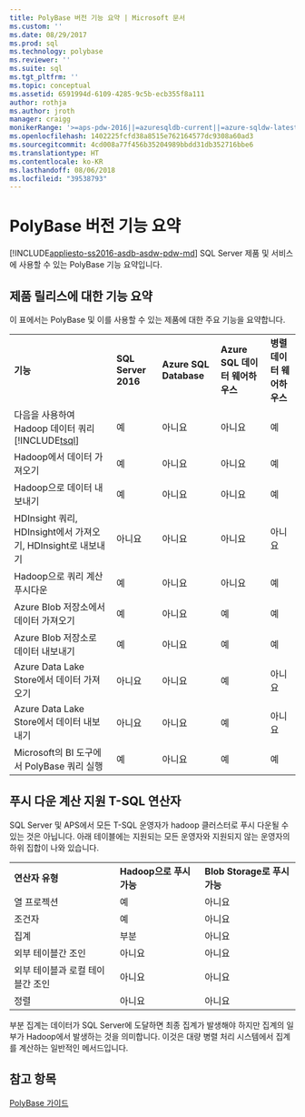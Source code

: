```yaml
---
title: PolyBase 버전 기능 요약 | Microsoft 문서
ms.custom: ''
ms.date: 08/29/2017
ms.prod: sql
ms.technology: polybase
ms.reviewer: ''
ms.suite: sql
ms.tgt_pltfrm: ''
ms.topic: conceptual
ms.assetid: 6591994d-6109-4285-9c5b-ecb355f8a111
author: rothja
ms.author: jroth
manager: craigg
monikerRange: '>=aps-pdw-2016||=azuresqldb-current||=azure-sqldw-latest||>=sql-server-2016||=sqlallproducts-allversions||>=sql-server-linux-2017'
ms.openlocfilehash: 1402225fcfd38a8515e762164577dc9308a60ad3
ms.sourcegitcommit: 4cd008a77f456b35204989bbdd31db352716bbe6
ms.translationtype: HT
ms.contentlocale: ko-KR
ms.lasthandoff: 08/06/2018
ms.locfileid: "39538793"
---
```

# <a name="polybase-versioned-feature-summary"></a>PolyBase 버전 기능 요약
[!INCLUDE[appliesto-ss2016-asdb-asdw-pdw-md](../../includes/tsql-appliesto-ss2016-all-md.md)]
SQL Server 제품 및 서비스에 사용할 수 있는 PolyBase 기능 요약입니다.  
  
## <a name="feature-summary-for-product-releases"></a>제품 릴리스에 대한 기능 요약  
 이 표에서는 PolyBase 및 이를 사용할 수 있는 제품에 대한 주요 기능을 요약합니다.  
  
||||||
|-|-|-|-|-|   
|**기능**|**SQL Server 2016**|**Azure SQL Database**|**Azure SQL 데이터 웨어하우스**|**병렬 데이터 웨어하우스**| 
|다음을 사용하여 Hadoop 데이터 쿼리 [!INCLUDE[tsql](../../includes/tsql-md.md)]|예|아니요|아니요|예|
|Hadoop에서 데이터 가져오기|예|아니요|아니요|예|
|Hadoop으로 데이터 내보내기  |예|아니요|아니요| 예|
|HDInsight 쿼리, HDInsight에서 가져오기, HDInsight로 내보내기 |아니요|아니요|아니요|아니요
|Hadoop으로 쿼리 계산 푸시다운|예|아니요|아니요|예|  
|Azure Blob 저장소에서 데이터 가져오기|예|아니요|예|예| 
|Azure Blob 저장소로 데이터 내보내기|예|아니요|예|예|  
|Azure Data Lake Store에서 데이터 가져오기|아니요|아니요|예|아니요|    
|Azure Data Lake Store에서 데이터 내보내기|아니요|아니요|예|아니요|
|Microsoft의 BI 도구에서 PolyBase 쿼리 실행|예|아니요|예|예|   


## <a name="pushdown-computation-supported-t-sql-operators"></a>푸시 다운 계산 지원 T-SQL 연산자
SQL Server 및 APS에서 모든 T-SQL 운영자가 hadoop 클러스터로 푸시 다운될 수 있는 것은 아닙니다. 아래 테이블에는 지원되는 모든 운영자와 지원되지 않는 운영자의 하위 집합이 나와 있습니다. 

||||
|-|-|-| 
|**연산자 유형**|**Hadoop으로 푸시 가능**|**Blob Storage로 푸시 가능**|
|열 프로젝션|예|아니요|
|조건자|예|아니요|
|집계|부분|아니요|
|외부 테이블간 조인|아니요|아니요|
|외부 테이블과 로컬 테이블간 조인|아니요|아니요|
|정렬|아니요|아니요|

부분 집계는 데이터가 SQL Server에 도달하면 최종 집계가 발생해야 하지만 집계의 일부가 Hadoop에서 발생하는 것을 의미합니다. 이것은 대량 병렬 처리 시스템에서 집계를 계산하는 일반적인 메서드입니다.  
## <a name="see-also"></a>참고 항목  
 [PolyBase 가이드](../../relational-databases/polybase/polybase-guide.md)  
  
  
